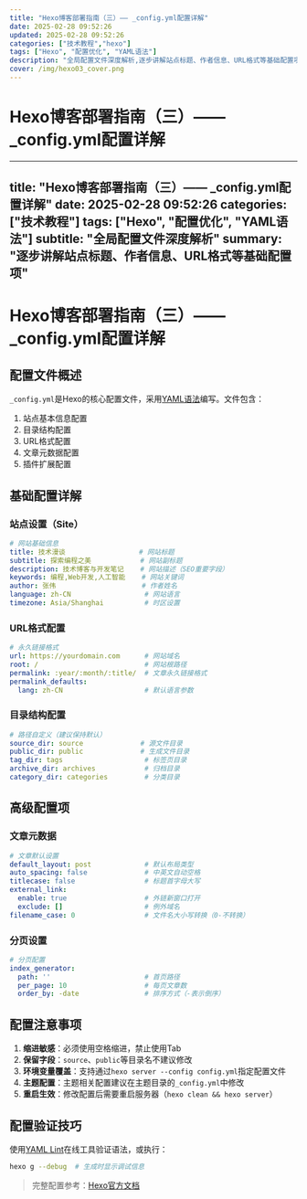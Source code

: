 ```yaml
---
title: "Hexo博客部署指南（三）—— _config.yml配置详解"
date: 2025-02-28 09:52:26
updated: 2025-02-28 09:52:26
categories: ["技术教程","hexo"]
tags: ["Hexo", "配置优化", "YAML语法"]
description: "全局配置文件深度解析,逐步讲解站点标题、作者信息、URL格式等基础配置项"
cover: /img/hexo03_cover.png
---
```


# Hexo博客部署指南（三）—— _config.yml配置详解

---
title: "Hexo博客部署指南（三）—— _config.yml配置详解"
date: 2025-02-28 09:52:26
categories: ["技术教程"]
tags: ["Hexo", "配置优化", "YAML语法"]
subtitle: "全局配置文件深度解析"
summary: "逐步讲解站点标题、作者信息、URL格式等基础配置项"
---

# Hexo博客部署指南（三）—— _config.yml配置详解

## 配置文件概述
`_config.yml`是Hexo的核心配置文件，采用[YAML语法](https://yaml.org/)编写。文件包含：

1. 站点基本信息配置
2. 目录结构配置
3. URL格式配置
4. 文章元数据配置
5. 插件扩展配置

## 基础配置详解

### 站点设置（Site）
```yaml _config.yml
# 网站基础信息
title: 技术漫谈                  # 网站标题
subtitle: 探索编程之美            # 网站副标题
description: 技术博客与开发笔记    # 网站描述（SEO重要字段）
keywords: 编程,Web开发,人工智能    # 网站关键词
author: 张伟                     # 作者姓名
language: zh-CN                  # 网站语言
timezone: Asia/Shanghai          # 时区设置
```

### URL格式配置
```yaml _config.yml
# 永久链接格式
url: https://yourdomain.com      # 网站域名
root: /                          # 网站根路径
permalink: :year/:month/:title/  # 文章永久链接格式
permalink_defaults:             
  lang: zh-CN                    # 默认语言参数
```

### 目录结构配置
```yaml _config.yml
# 路径自定义（建议保持默认）
source_dir: source              # 源文件目录
public_dir: public              # 生成文件目录
tag_dir: tags                    # 标签页目录
archive_dir: archives            # 归档目录
category_dir: categories         # 分类目录
```

## 高级配置项

### 文章元数据
```yaml _config.yml
# 文章默认设置
default_layout: post             # 默认布局类型
auto_spacing: false              # 中英文自动空格
titlecase: false                 # 标题首字母大写
external_link:
  enable: true                   # 外链新窗口打开
  exclude: []                    # 例外域名
filename_case: 0                 # 文件名大小写转换（0-不转换）
```

### 分页设置
```yaml _config.yml
# 分页配置
index_generator:
  path: ''                       # 首页路径
  per_page: 10                   # 每页文章数
  order_by: -date                # 排序方式（-表示倒序）
```

## 配置注意事项
1. **缩进敏感**：必须使用空格缩进，禁止使用Tab
2. **保留字段**：`source`、`public`等目录名不建议修改
3. **环境变量覆盖**：支持通过`hexo server --config config.yml`指定配置文件
4. **主题配置**：主题相关配置建议在主题目录的`_config.yml`中修改
5. **重启生效**：修改配置后需要重启服务器（`hexo clean && hexo server`）

## 配置验证技巧
使用[YAML Lint](https://yamllint.com/)在线工具验证语法，或执行：
```bash
hexo g --debug  # 生成时显示调试信息
```

> 完整配置参考：[Hexo官方文档](https://hexo.io/zh-cn/docs/configuration)